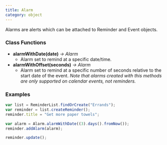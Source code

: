 ```yaml
---
title: Alarm
category: object
---
```


Alarms are alerts which can be attached to Reminder and Event objects.

### Class Functions

- **alarmWithDate(date)** *-> Alarm*
  - Alarm set to remind at a specific date/time.
- **alarmWithOffset(seconds)** *-> Alarm*
  - Alarm set to remind at a specific number of seconds relative to the start date of the event. *Note that alarms created with this methods are only supported on calendar events, not reminders.*

### Examples

```javascript
var list = ReminderList.findOrCreate("Errands");
var reminder = list.createReminder();
reminder.title = "Get more paper towels";

var alarm = Alarm.alarmWithDate((3).days().fromNow());
reminder.addAlarm(alarm);

reminder.update();
```
